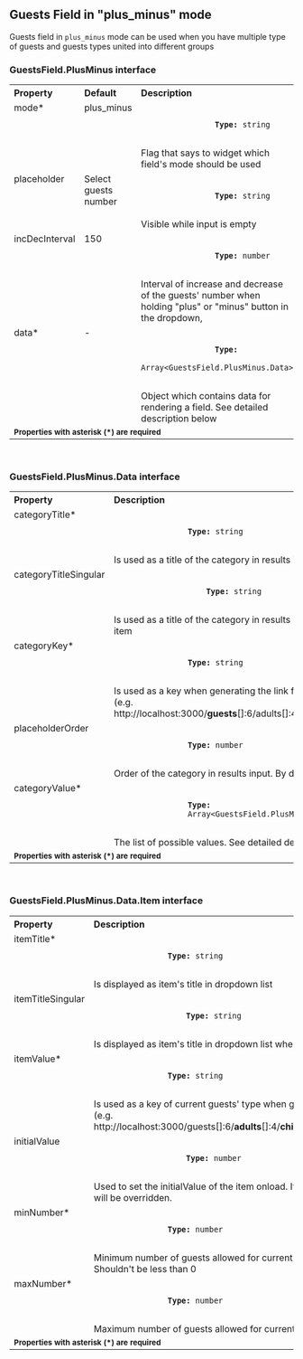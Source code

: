 ## Guests Field in "plus_minus" mode

<!-- STORY -->

Guests field in `plus_minus` mode can be used when you have multiple type of guests and guests types united into different groups

### GuestsField.PlusMinus interface

<table>
    <tr>
        <th align="left">Property</th>
        <th align="left">Default</th>
        <th align="left">Description</th>
    </tr>
    <tr>
        <td valign="top">mode*</td>
        <td valign="top">plus_minus</td>
        <td valign="top">
            <p><code>
                <strong>Type:</strong> string
            </code></p>
            Flag that says to widget which field's mode should be used
        </td>
    </tr>
    <tr>
        <td valign="top">placeholder</td>
        <td valign="top">Select guests number</td>
        <td valign="top">
            <p><code>
                <strong>Type:</strong> string
            </code></p>
            Visible while input is empty 
        </td>
    </tr>
    <tr>
        <td valign="top">incDecInterval</td>
        <td valign="top">150</td>
        <td valign="top">
            <p><code>
                <strong>Type:</strong> number
            </code></p>
            Interval of increase and decrease of the guests' number when holding "plus" or "minus" button in the dropdown, 
        </td>
    </tr>
    <tr>
        <td valign="top">data*</td>
        <td valign="top">-</td>
        <td valign="top">
            <p><code>
                <strong>Type:</strong>
                Array&lt;GuestsField.PlusMinus.Data&gt;
            </code></p>
            Object which contains data for rendering a field. See detailed description below
        </td>
    </tr>
    <tr>
        <td colspan="3">
            <b><small>Properties with asterisk (*) are required</small></b>
        </td>
    </tr>
</table>
<br>

### GuestsField.PlusMinus.Data interface

<table>
    <tr>
        <th align="left">Property</th>
        <th align="left">Description</th>
    </tr>
    <tr>
        <td valign="top">categoryTitle*</td>
        <td valign="top">
            <p><code>
                <strong>Type:</strong> string
            </code></p>
            Is used as a title of the category in results input
        </td>
    </tr>
    <tr>
            <td valign="top">categoryTitleSingular</td>
            <td valign="top">
                <p><code>
                    <strong>Type:</strong> string
                </code></p>
                Is used as a title of the category in results input when there's only 1 item
            </td>
        </tr>
    <tr>
        <td valign="top">categoryKey*</td>
        <td valign="top">
            <p><code>
                <strong>Type:</strong> string
            </code></p>
            Is used as a key when generating the link for redirecting
            <br>(e.g. http://localhost:3000/<b>guests</b>[]:6/adults[]:4/children[]:1/infants[]:1).
        </td>
    </tr>
    <tr>
        <td valign="top">placeholderOrder</td>
        <td valign="top">
            <p><code>
                <strong>Type:</strong> number
            </code></p>
            Order of the category in results input. By default is 1
        </td>
    </tr>
    <tr>
        <td valign="top">categoryValue*</td>
        <td valign="top">
            <p><code>
                <strong>Type:</strong>
                Array&lt;GuestsField.PlusMinus.Data.Item&gt;
            </code></p>
            The list of possible values. See detailed description below
        </td>
    </tr>
    <tr>
        <td colspan="2">
            <b><small>Properties with asterisk (*) are required</small></b>
        </td>
    </tr>
</table>
<br>

### GuestsField.PlusMinus.Data.Item interface

<table>
    <tr>
        <th align="left">Property</th>
        <th align="left">Description</th>
    </tr>
    <tr>
        <td valign="top">itemTitle*</td>
        <td valign="top">
            <p><code>
                <strong>Type:</strong> string
            </code></p>
            Is displayed as item's title in dropdown list
        </td>
    </tr>
    <tr>
            <td valign="top">itemTitleSingular</td>
            <td valign="top">
                <p><code>
                    <strong>Type:</strong> string
                </code></p>
                Is displayed as item's title in dropdown list when there's just 1 guest
            </td>
        </tr>
    <tr>
        <td valign="top">itemValue*</td>
        <td valign="top">
            <p><code>
                <strong>Type:</strong> string
            </code></p>
            Is used as a key of current guests' type when generating the link
            <br>(e.g. http://localhost:3000/guests[]:6/<b>adults</b>[]:4/<b>children</b>[]:1/<b>infants</b>[]:1).
        </td>
    </tr>
    <tr>
            <td valign="top">initialValue</td>
            <td valign="top">
                <p><code>
                    <strong>Type:</strong> number
                </code></p>
                Used to set the initialValue of the item onload. If cookies are set, it will be overridden.
            </td>
        </tr>
    <tr>
        <td valign="top">minNumber*</td>
        <td valign="top">
            <p><code>
                <strong>Type:</strong> number
            </code></p>
            Minimum number of guests allowed for current guests' type. Shouldn't be less than 0
        </td>
    </tr>
    <tr>
        <td valign="top">maxNumber*</td>
        <td valign="top">
            <p><code>
                <strong>Type:</strong> number
            </code></p>
            Maximum number of guests allowed for current guests' type 
        </td>
    </tr>
    <tr>
        <td colspan="2">
            <b><small>Properties with asterisk (*) are required</small></b>
        </td>
    </tr>
</table>
